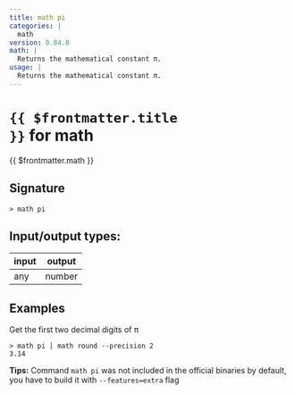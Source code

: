 ```yaml
---
title: math pi
categories: |
  math
version: 0.84.0
math: |
  Returns the mathematical constant π.
usage: |
  Returns the mathematical constant π.
---
```


# <code>{{ $frontmatter.title }}</code> for math

<div class='command-title'>{{ $frontmatter.math }}</div>

## Signature

```> math pi ```


## Input/output types:

| input | output |
| ----- | ------ |
| any   | number |

## Examples

Get the first two decimal digits of π
```shell
> math pi | math round --precision 2
3.14
```


**Tips:** Command `math pi` was not included in the official binaries by default, you have to build it with `--features=extra` flag